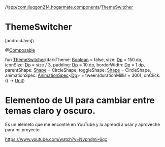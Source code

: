 //[app](../../index.md)/[com.jluqgon214.hogarmate.components](index.md)/[ThemeSwitcher](-theme-switcher.md)

# ThemeSwitcher

[androidJvm]\

@[Composable](https://developer.android.com/reference/kotlin/androidx/compose/runtime/Composable.html)

fun [ThemeSwitcher](-theme-switcher.md)(darkTheme: [Boolean](https://kotlinlang.org/api/latest/jvm/stdlib/kotlin-stdlib/kotlin/-boolean/index.html) = false, size: [Dp](https://developer.android.com/reference/kotlin/androidx/compose/ui/unit/Dp.html) = 150.dp, iconSize: [Dp](https://developer.android.com/reference/kotlin/androidx/compose/ui/unit/Dp.html) = size / 3, padding: [Dp](https://developer.android.com/reference/kotlin/androidx/compose/ui/unit/Dp.html) = 10.dp, borderWidth: [Dp](https://developer.android.com/reference/kotlin/androidx/compose/ui/unit/Dp.html) = 1.dp, parentShape: [Shape](https://developer.android.com/reference/kotlin/androidx/compose/ui/graphics/Shape.html) = CircleShape, toggleShape: [Shape](https://developer.android.com/reference/kotlin/androidx/compose/ui/graphics/Shape.html) = CircleShape, animationSpec: [AnimationSpec](https://developer.android.com/reference/kotlin/androidx/compose/animation/core/AnimationSpec.html)&lt;[Dp](https://developer.android.com/reference/kotlin/androidx/compose/ui/unit/Dp.html)&gt; = tween(durationMillis = 300), onClick: () -&gt; [Unit](https://kotlinlang.org/api/latest/jvm/stdlib/kotlin-stdlib/kotlin/-unit/index.html))

# Elementoo de UI para cambiar entre temas claro y oscuro.

Es un elemeto que me encontré en YouTube y lo aprendí a usar y aproveche para mi proyecto.

https://www.youtube.com/watch?v=Nvphdmi-6qc
